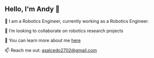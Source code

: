 ## Hello, I'm Andy 👋

🤖 I am a Robotics Engineer, currently working as a Robotics Engineer.

🔭 I’m looking to collaborate on robotics research projects

💬 You can learn more about me [here](https://web-page-cv-ten.vercel.app/)

📫 Reach me out: asalcedo2702@gmail.com
<!--
**andrea2702/andrea2702** is a ✨ _special_ ✨ repository because its `README.md` (this file) appears on your GitHub profile.

Here are some ideas to get you started:

- 🔭 I’m currently working on ...
- 🌱 I’m currently learning ...
- 👯 I’m looking to collaborate on ...
- 🤔 I’m looking for help with ...
- 💬 Ask me about ...
- 📫 How to reach me: ...
- 😄 Pronouns: ...
- ⚡ Fun fact: ...
-->
